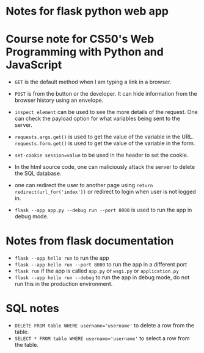# Notes for flask python web app
# Course note for CS50's Web Programming with Python and JavaScript

- `GET` is the default method when I am typing a link in a browser. 
- `POST` is from the button or the developer. It can hide information from the browser history using an envelope. 
- `inspect element` can be used to see the more details of the request. One can check the payload option for what variables being sent to the server. 
- `requests.args.get()` is used to get the value of the variable in the URL. `requests.form.get()` is used to get the value of the variable in the form.
- `set-cookie session=value` to be used in the header to set the cookie.
- In the html source code, one can maliciously attack the server to delete the SQL database. 
- one can redirect the user to another page using `return redirect(url_for('index'))` or redirect to login when user is not logged in. 



- `flask --app app.py --debug run --port 8000` is used to run the app in debug mode.


# Notes from flask documentation
- `flask --app hello run` to run the app
- `flask --app hello run --port 8000` to run the app in a different port
- `flask run` if the app is called `app.py` or `wsgi.py` or `application.py`
- `flask --app hello run --debug` to run the app in debug mode, do not run this in the production environment. 


# SQL notes
- `DELETE FROM table WHERE username='username'` to delete a row from the table.
- `SELECT * FROM table WHERE username='username'` to select a row from the table.